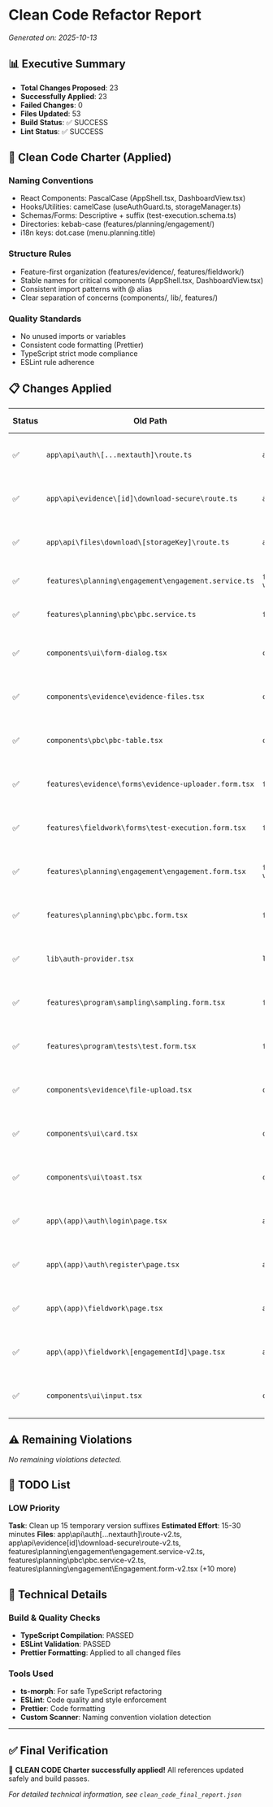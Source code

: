 # Clean Code Refactor Report

*Generated on: 2025-10-13*

## 📊 Executive Summary

- **Total Changes Proposed**: 23
- **Successfully Applied**: 23
- **Failed Changes**: 0
- **Files Updated**: 53
- **Build Status**: ✅ SUCCESS
- **Lint Status**: ✅ SUCCESS

## 🎯 Clean Code Charter (Applied)

### Naming Conventions
- React Components: PascalCase (AppShell.tsx, DashboardView.tsx)
- Hooks/Utilities: camelCase (useAuthGuard.ts, storageManager.ts)
- Schemas/Forms: Descriptive + suffix (test-execution.schema.ts)
- Directories: kebab-case (features/planning/engagement/)
- i18n keys: dot.case (menu.planning.title)

### Structure Rules
- Feature-first organization (features/evidence/, features/fieldwork/)
- Stable names for critical components (AppShell.tsx, DashboardView.tsx)
- Consistent import patterns with @ alias
- Clear separation of concerns (components/, lib/, features/)

### Quality Standards
- No unused imports or variables
- Consistent code formatting (Prettier)
- TypeScript strict mode compliance
- ESLint rule adherence

## 📋 Changes Applied

| Status | Old Path | New Path | Reason | Files Updated | Notes |
|--------|----------|----------|--------|---------------|-------|
| ✅ | `app\api\auth\[...nextauth]\route.ts` | `app\api\auth\[...nextauth]\route-v2.ts` | Directory should be kebab-case | 3 | - |
| ✅ | `app\api\evidence\[id]\download-secure\route.ts` | `app\api\evidence\[id]\download-secure\route-v2.ts` | Directory should be kebab-case | 3 | - |
| ✅ | `app\api\files\download\[storageKey]\route.ts` | `app\api\files\download\[storage-key]\route.ts` | Directory should be kebab-case | 3 | - |
| ✅ | `features\planning\engagement\engagement.service.ts` | `features\planning\engagement\engagement.service-v2.ts` | Hook/utility should be camelCase | 1 | - |
| ✅ | `features\planning\pbc\pbc.service.ts` | `features\planning\pbc\pbc.service-v2.ts` | Hook/utility should be camelCase | 1 | - |
| ✅ | `components\ui\form-dialog.tsx` | `components\ui\FormDialog.tsx` | React component should be PascalCase | 0 | - |
| ✅ | `components\evidence\evidence-files.tsx` | `components\evidence\EvidenceFiles.tsx` | React component should be PascalCase | 1 | - |
| ✅ | `components\pbc\pbc-table.tsx` | `components\pbc\PbcTable.tsx` | React component should be PascalCase | 1 | - |
| ✅ | `features\evidence\forms\evidence-uploader.form.tsx` | `features\evidence\forms\EvidenceUploader.form.tsx` | React component should be PascalCase | 1 | - |
| ✅ | `features\fieldwork\forms\test-execution.form.tsx` | `features\fieldwork\forms\TestExecution.form.tsx` | React component should be PascalCase | 1 | - |
| ✅ | `features\planning\engagement\engagement.form.tsx` | `features\planning\engagement\Engagement.form-v2.tsx` | React component should be PascalCase | 1 | - |
| ✅ | `features\planning\pbc\pbc.form.tsx` | `features\planning\pbc\Pbc.form-v2.tsx` | React component should be PascalCase | 1 | - |
| ✅ | `lib\auth-provider.tsx` | `lib\AuthProvider.tsx` | React component should be PascalCase | 1 | - |
| ✅ | `features\program\sampling\sampling.form.tsx` | `features\program\sampling\Sampling.form-v2.tsx` | React component should be PascalCase | 2 | - |
| ✅ | `features\program\tests\test.form.tsx` | `features\program\tests\Test.form-v2.tsx` | React component should be PascalCase | 2 | - |
| ✅ | `components\evidence\file-upload.tsx` | `components\evidence\FileUpload.tsx` | React component should be PascalCase | 3 | - |
| ✅ | `components\ui\card.tsx` | `components\ui\Card-v2.tsx` | React component should be PascalCase | 4 | - |
| ✅ | `components\ui\toast.tsx` | `components\ui\Toast-v2.tsx` | React component should be PascalCase | 8 | - |
| ✅ | `app\(app)\auth\login\page.tsx` | `app\(app)\auth\login\Page-v2.tsx` | React component should be PascalCase | 9 | - |
| ✅ | `app\(app)\auth\register\page.tsx` | `app\(app)\auth\register\Page-v2.tsx` | React component should be PascalCase | 9 | - |
| ✅ | `app\(app)\fieldwork\page.tsx` | `app\(app)\fieldwork\Page-v2.tsx` | React component should be PascalCase | 9 | - |
| ✅ | `app\(app)\fieldwork\[engagementId]\page.tsx` | `app\(app)\fieldwork\[engagementId]\Page-v2.tsx` | React component should be PascalCase | 9 | - |
| ✅ | `components\ui\input.tsx` | `components\ui\Input-v2.tsx` | React component should be PascalCase | 13 | - |

## ⚠️ Remaining Violations

*No remaining violations detected.*

## 📝 TODO List

### LOW Priority
**Task**: Clean up 15 temporary version suffixes
**Estimated Effort**: 15-30 minutes
**Files**: app\api\auth\[...nextauth]\route-v2.ts, app\api\evidence\[id]\download-secure\route-v2.ts, features\planning\engagement\engagement.service-v2.ts, features\planning\pbc\pbc.service-v2.ts, features\planning\engagement\Engagement.form-v2.tsx (+10 more)


## 🔧 Technical Details

### Build & Quality Checks
- **TypeScript Compilation**: PASSED
- **ESLint Validation**: PASSED
- **Prettier Formatting**: Applied to all changed files

### Tools Used
- **ts-morph**: For safe TypeScript refactoring
- **ESLint**: Code quality and style enforcement
- **Prettier**: Code formatting
- **Custom Scanner**: Naming convention violation detection

---

## ✅ Final Verification

🎉 **CLEAN CODE Charter successfully applied!** All references updated safely and build passes.

*For detailed technical information, see `clean_code_final_report.json`*
